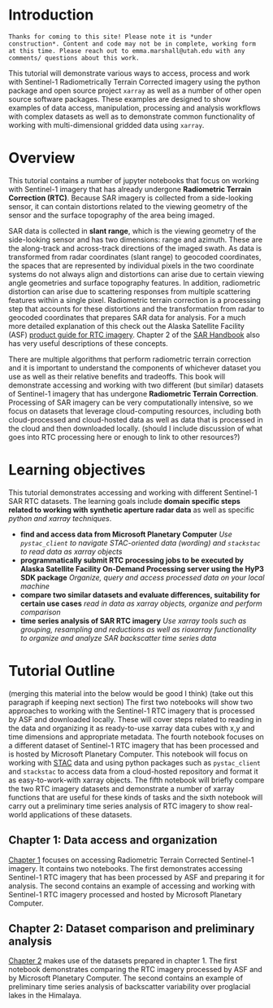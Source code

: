 # Introduction 

```{warning}
Thanks for coming to this site! Please note it is *under construction*. Content and code may not be in complete, working form at this time. Please reach out to emma.marshall@utah.edu with any comments/ questions about this work.
```

This tutorial will demonstrate various ways to access, process and work with Sentinel-1 Radiometrically Terrain Corrected imagery using the python package and open source project `xarray` as well as a number of other open source software packages. These examples are designed to show examples of data access, manipulation, processing and analysis workflows with complex datasets as well as to demonstrate common functionality of working with multi-dimensional gridded data using `xarray`. 

# Overview

This tutorial contains a number of jupyter notebooks that focus on working with Sentinel-1 imagery that has already undergone **Radiometric Terrain Correction (RTC)**. Because SAR imagery is collected from a side-looking sensor, it can contain distortions related to the viewing geometry of the sensor and the surface topography of the area being imaged. 

SAR data is collected in **slant range**, which is the viewing geometry of the side-looking sensor and has two dimensions: range and azimuth. These are the along-track and across-track directions of the imaged swath. As data is transformed from radar coordinates (slant range) to geocoded coordinates, the spaces that are represented by individual pixels in the two coordinate systems do not always align and distortions can arise due to certain viewing angle geometries and surface topography features. In addition, radiometric distortion can arise due to scattering responses from multiple scattering features within a single pixel. Radiometric terrain correction is a processing step that accounts for these distortions and the transformation from radar to geocoded coordinates that prepares SAR data for analysis. For a much more detailed explanation of this check out the Alaska Satellite Facility (ASF) [product guide for RTC imagery](https://hyp3-docs.asf.alaska.edu/guides/rtc_product_guide/). Chapter 2 of the [SAR Handbook](https://gis1.servirglobal.net/TrainingMaterials/SAR/Chp2Content.pdf) also has very useful descriptions of these concepts. 

There are multiple algorithms that perform radiometric terrain correction and it is important to understand the components of whichever dataset you use as well as their relative benefits and tradeoffs. This book will demonstrate accessing and working with two different (but similar) datasets of Sentinel-1 imagery that has undergone **Radiometric Terrain Correction**. Processing of SAR imagery can be very computationally intensive, so we focus on datasets that leverage cloud-computing resources, including both cloud-processed and cloud-hosted data as well as data that is processed in the cloud and then downloaded locally. 
(should I include discussion of what goes into RTC processing here or enough to link to other resources?)

# Learning objectives

This tutorial demonstrates accessing and working with different Sentinel-1 SAR RTC datasets. The learning goals include **domain specific steps related to working with synthetic aperture radar data** as well as specific *python and xarray techniques*. 

- **find and access data from Microsoft Planetary Computer** *Use `pystac_client` to navigate STAC-oriented data (wording) and `stackstac` to read data as xarray objects*
- **programmatically submit RTC processing jobs to be executed by Alaska Satellite Facility On-Demand Processing server using the HyP3 SDK package** *Organize, query and access processed data on your local machine*
- **compare two similar datasets and evaluate differences, suitability for certain use cases** *read in data as xarray objects, organize and perform comparison*
- **time series analysis of SAR RTC imagery** *Use xarray tools such as grouping, resampling and reductions as well as rioxarray functionality to organize and analyze SAR backscatter time series data*


# Tutorial Outline

(merging this material into the below would be good I think)
(take out this paragraph if keeping next section)
The first two notebooks will show two approaches to working with the Sentinel-1 RTC imagery that is processed by ASF and downloaded locally. These will cover steps related to reading in the data and organizing it as ready-to-use xarray data cubes with x,y and time dimensions and appropriate metadata. The fourth notebook focuses on a different dataset of Sentinel-1 RTC imagery that has been processed and is hosted by Microsoft Planetary Computer. This notebook will focus on working with [STAC](https://stacspec.org/en) data and using python packages such as `pystac_client` and `stackstac` to access data from a cloud-hosted repository and format it as easy-to-work-with xarray objects. The fifth notebook will briefly compare the two RTC imagery datasets and demonstrate a number of xarray functions that are useful for these kinds of tasks and the sixth notebook will carry out a preliminary time series analysis of RTC imagery to show real-world applications of these datasets. 


## Chapter 1: Data access and organization

[Chapter 1](ch1_root.md) focuses on accessing Radiometric Terrain Corrected Sentinel-1 imagery. It contains two notebooks. The first demonstrates accessing Sentinel-1 RTC imagery that has been processed by ASF and preparing it for analysis. The second contains an example of accessing and working with Sentinel-1 RTC imagery processed and hosted by Microsoft Planetary Computer. 

## Chapter 2: Dataset comparison and preliminary analysis

[Chapter 2](ch2_root.md) makes use of the datasets prepared in chapter 1. The first notebook demonstrates comparing the RTC imagery processed by ASF and by Microsoft Planetary Computer. The second contains an example of preliminary time series analysis of backscatter variability over proglacial lakes in the Himalaya. 
